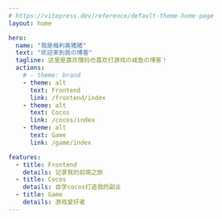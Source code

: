 ```yaml
---
# https://vitepress.dev/reference/default-theme-home-page
layout: home

hero:
  name: "我是梅利奥猪猪"
  text: "欢迎来到我の博客"
  tagline: 这里是喜欢撸码也喜欢打游戏の咸鱼の博客！
  actions:
    # - theme: brand
    - theme: alt
      text: Frontend
      link: /frontend/index
    - theme: alt
      text: Cocos
      link: /cocos/index
    - theme: alt
      text: Game
      link: /game/index

features:
  - title: Frontend
    details: 记录我的前端之旅
  - title: Cocos
    details: 自学cocos打造我的副业
  - title: Game
    details: 游戏爱好者
---
```


